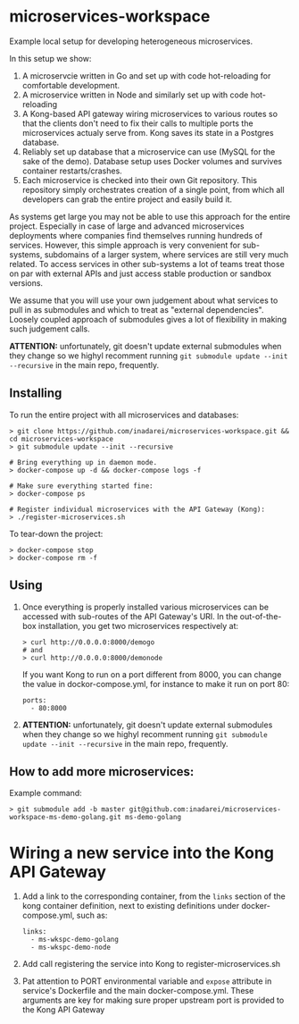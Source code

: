 # microservices-workspace
Example local setup for developing heterogeneous microservices.

In this setup we show:

1. A microservcie written in Go and set up with code hot-reloading for 
   comfortable development. 
2. A microservice written in Node and similarly set up with code hot-reloading
3. A Kong-based API gateway wiring microservices to various routes so that
   the clients don't need to fix their calls to multiple ports the microservices
   actualy serve from. Kong saves its state in a Postgres database.
4. Reliably set up database that a microservice can use (MySQL for the sake of the demo).
   Database setup uses Docker volumes and survives container restarts/crashes.
5. Each microservice is checked into their own Git repository. This repository 
   simply orchestrates creation of a single point, from which all developers can
   grab the entire project and easily build it.

As systems get large you may not be able  to use this approach for the entire project.
Especially in case of large and advanced microservices deployments where companies find
themselves running hundreds of services. However, this simple approach is very convenient
for sub-systems, subdomains of a larger system, where services are still very much
related. To access services in other sub-systems a lot of teams treat those on par
with external APIs and just access stable production or sandbox versions. 

We assume that you will use your own judgement about what services to pull in as submodules
and which to treat as "external dependencies". Loosely coupled approach of submodules
gives a lot of flexibility in making such judgement calls.

**ATTENTION:** unfortunately, git doesn't update external submodules when they change
so we highyl recomment running `git submodule update --init --recursive` in the
main repo, frequently.

## Installing

To run the entire project with all microservices and databases:

```
> git clone https://github.com/inadarei/microservices-workspace.git && cd microservices-workspace
> git submodule update --init --recursive

# Bring everything up in daemon mode. 
> docker-compose up -d && docker-compose logs -f

# Make sure everything started fine:
> docker-compose ps

# Register individual microservices with the API Gateway (Kong):
> ./register-microservices.sh
```

To tear-down the project:

```
> docker-compose stop
> docker-compose rm -f 
```

## Using

1. Once everything is properly installed various microservices can be
   accessed with sub-routes of the API Gateway's URI. In the out-of-the-box
   installation, you get two microservices respectively at:

   ```
   > curl http://0.0.0.0:8000/demogo
   # and
   > curl http://0.0.0.0:8000/demonode
   ```

   If you want Kong to run on a port different from 8000, you can change
   the value in dockor-compose.yml, for instance to make it run on port 80:

   ```
   ports:
     - 80:8000
   ```

2. **ATTENTION:** unfortunately, git doesn't update external submodules when they change
so we highyl recomment running `git submodule update --init --recursive` in the
main repo, frequently. 

## How to add more microservices:

Example command:

```
> git submodule add -b master git@github.com:inadarei/microservices-workspace-ms-demo-golang.git ms-demo-golang
```

# Wiring a new service into the Kong API Gateway

1. Add a link to the corresponding container, from the 
   `links` section of the kong container definition, next
   to existing definitions under docker-compose.yml, such as:

   ```
   links:
     - ms-wkspc-demo-golang
     - ms-wkspc-demo-node
   ```

2. Add call registering the service into Kong to register-microservices.sh
3. Pat attention to PORT environmental variable and `expose` attribute in service's
   Dockerfile and the main docker-compose.yml. These arguments are key for
   making sure proper upstream port is provided to the Kong API Gateway